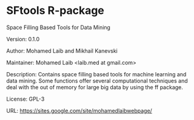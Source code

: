 # SFtools R-package
Space Filling Based Tools for Data Mining

Version: 0.1.0

Author: Mohamed Laib and Mikhail Kanevski

Maintainer: Mohamed Laib <laib.med at gmail.com>

Description: Contains space filling based tools for
    machine learning and data mining. Some functions offer
    several computational techniques and deal with the out of
    memory for large big data by using the ff package.
    
License: GPL-3

URL: https://sites.google.com/site/mohamedlaibwebpage/


